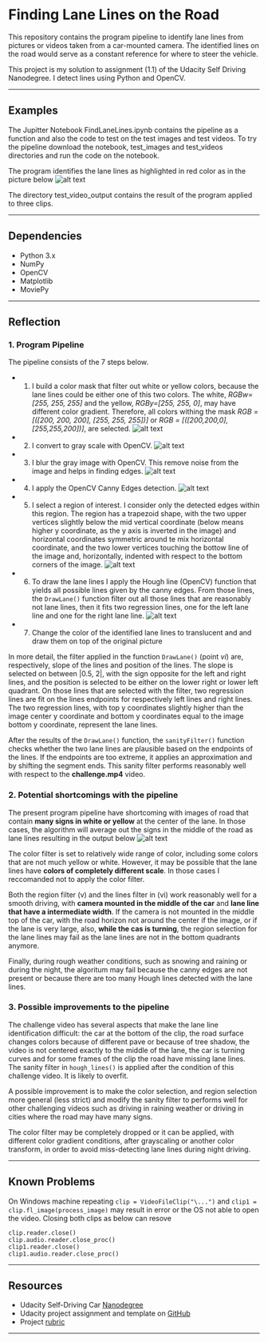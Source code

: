 # **Finding Lane Lines on the Road** 

This repository contains the program pipeline to identify lane lines from pictures or videos taken from a car-mounted camera. The identified lines on the road would serve as a constant reference for where to steer the vehicle.

This project is my solution to assignment (1.1) of the Udacity Self Driving Nanodegree. I detect lines using Python and OpenCV.

 
---
## Examples
The Jupitter Notebook FindLaneLines.ipynb contains the pipeline as a function and also the code to test on the test images and test videos. To try the pipeline download the notebook, test_images and test_videos directories and run the code on the notebook. 

[//]: # (Image References)
[image1]: ./example/0_OriginalPic.jpg "Picture1"
[image2]: ./example/1_WhiteYellowMask.jpg "Color Mask"
[image3]: ./example/2_GrayScale.jpg "Gray Scale"
[image4]: ./example/3_GaussianBlur.jpg "Gaussian Smoothing"
[image5]: ./example/4_CannyEdges.jpg "Canny Edges"
[image6]: ./example/5_RegionInterest.jpg "Region of Interest"
[image7]: ./example/6_IdentifiedLines.jpg "Hough Lines"
[image8]: ./example/7_FinalWeighted.jpg "Final Lane Lines"

[image9]: ./example/ManySignRoad.jpg "ChallengeImage"
[image10]: ./example/outManySignRoad.jpg "ChallengeImageOut"

The program identifies the lane lines as highlighted in red color as in the picture below
![alt text][image8]


The directory test_video_output contains the result of the program applied to three clips. 

---
## Dependencies
* Python 3.x
* NumPy
* OpenCV
* Matplotlib
* MoviePy

---

## Reflection

### 1. Program Pipeline

The pipeline consists of the 7 steps below.

* 1) I build a color mask that filter out white or yellow colors, because the lane lines could be either one of this two colors. The white, _RGBw=[255, 255, 255]_ and the yellow, _RGBy=[255, 255, 0]_, may have different color gradient. Therefore, all colors withing the mask
_RGB = [([200, 200, 200], [255, 255, 255])]_ or _RGB = [([200,200,0], [255,255,200])]_, are selected. 
![alt text][image2]

* 2) I convert to gray scale with OpenCV.
![alt text][image3]

* 3) I blur the gray image with OpenCV. This remove noise from the image and helps in finding edges.
![alt text][image4]

* 4) I apply the OpenCV Canny Edges detection.
![alt text][image5]

* 5) I select a region of interest. I consider only the detected edges within this region. The region has a trapezoid shape, with the two upper vertices slightly below the mid vertical coordinate (below means higher y coordinate, as the y axis is inverted in the image) and horizontal coordinates symmetric around te mix horizontal coordinate, and the two lower vertices touching the bottow line of the image and, horizontally, indented with respect to the bottom corners of the image.
![alt text][image6]

* 6) To draw the lane lines I apply the Hough line (OpenCV) function that yields all possible lines given by the canny edges. From those lines, the `DrawLane()` function filter out all those lines that are reasonably not lane lines, then it fits two regression lines, one for the left lane line and one for the right lane line. 
![alt text][image7]

* 7) Change the color of the identified lane lines to translucent and and draw them on top of the original picture


In more detail, the filter applied in the function `DrawLane()` (point _vi_) are, respectively, slope of the lines and position of the lines. The slope is selected on between |0.5, 2|, with the sign opposite for the left and right lines, and the position is selected to be either on the lower right or lower left quadrant. On those lines that are selected with the filter, two regression lines are fit on the lines endpoints for respectively left lines and right lines. The two regression lines, with top y coordinates slightly higher than the image center y coordinate and bottom y coordinates equal to the image bottom y coordinate, represent the lane lines.

After the results of the `DrawLane()` function, the `sanityFilter()` function checks whether the two lane lines are plausible based on the endpoints of the lines. If the endpoints are too extreme, it applies an approximation and by shifting the segment ends. This sanity filter performs reasonably well with respect to the **challenge.mp4** video. 



### 2. Potential shortcomings with the pipeline

The present program pipeline have shortcoming with images of road that contain **many signs in white or yellow** at the center of the lane. In those cases, the algorithm will average out the signs in the middle of the road as lane lines resulting in the output below
![alt text][image10]

The color filter is set to relatively wide range of color, including some colors that are not much yellow or white. However, it may be possible that the lane lines have **colors of completely different scale**. In those cases I reccomanded not to apply the color filter. 

Both the region filter (v) and the lines filter in (vi) work reasonably well for a smooth driving, with **camera mounted in the middle of the car** and **lane line that have a intermediate width**. If the camera is not mounted in the middle top of the car, with the road horizon not around the center if the image, or if the lane is very large, also, **while the cas is turning**, the region selection for the lane lines may fail as the lane lines are not in the bottom quadrants anymore.

Finally, during rough weather conditions, such as snowing and raining or during the night, the algoritum may fail because the canny edges are not present or because there are too many Hough lines detected with the lane lines.


### 3. Possible improvements to the pipeline

The challenge video has several aspects that make the lane line identification difficult: the car at the bottom of the clip, the road surface changes colors because of different pave or because of tree shadow, the video is not centered exactly to the middle of the lane, the car is turning curves and for some frames of the clip the road have missing lane lines. The sanity filter in `hough_lines()` is applied after the condition of this challenge video. It is likely to overfit.

A possible improvement is to make the color selection, and region selection more general (less strict) and modify the sanity filter to performs well for other challenging videos such as driving in raining weather or driving in cities where the road may have many signs.

The color filter may be completely dropped or it can be applied, with different color gradient conditions, after grayscaling or another color transform, in order to avoid miss-detecting lane lines during night driving.





---

## Known Problems 
On Windows machine repeating `clip = VideoFileClip("\...")`  and `clip1 = clip.fl_image(process_image)` may result in error or the OS not able to open the video. Closing both clips as below can resove 
```
clip.reader.close()
clip.audio.reader.close_proc()  
clip1.reader.close()
clip1.audio.reader.close_proc()  
``` 

---
## Resources
* Udacity Self-Driving Car [Nanodegree](https://www.udacity.com/course/self-driving-car-engineer-nanodegree--nd013) 
* Udacity project assignment and template on [GitHub](https://github.com/udacity/CarND-LaneLines-P1)
* Project [rubric](https://review.udacity.com/#!/rubrics/322/view)
---
